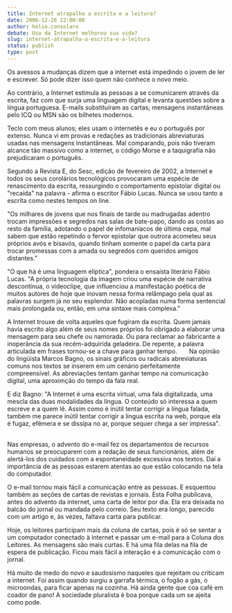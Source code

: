 ```yaml
---
title: Internet atrapalha a escrita e a leitura?
date: 2006-12-26 22:00:00
author: helio.consolaro
debate: Uso da Internet melhorou sua vida?
slug: internet-atrapalha-a-escrita-e-a-leitura
status: publish 
type: post
---
```


Os avessos a mudanças dizem que a internet está impedindo o jovem de ler e escrever. Só pode dizer isso quem não conhece o novo meio.   
  
Ao contrário, a Internet estimula as pessoas a se comunicarem através da escrita, faz com que surja uma linguagem digital e levanta questões sobre a língua portuguesa. E-mails substituíram as cartas; mensagens instantâneas pelo ICQ ou MSN são os bilhetes modernos.   
  

Teclo com meus alunos; eles usam o internetês e eu o português por extenso. Nunca vi em provas e redações as tradicionais abreviaturas usadas nas mensagens instantâneas. Mal comparando, pois não tiveram alcance tão massivo como a internet, o código Morse e a taquigrafia não prejudicaram o português.  
  

Segundo a Revista E, do Sesc, edição de fevereiro de 2002, a Internet e todos os seus corolários tecnológicos provocaram uma espécie de renascimento da escrita, ressurgindo o comportamento epistolar digital ou "recaída" na palavra - afirma o escritor Fábio Lucas. Nunca se usou tanto a escrita como nestes tempos on line.  
  

"Os milhares de jovens que nos finais de tarde ou madrugadas adentro trocam impressões e segredos nas salas de bate-papo, dando as costas ao resto da família, adotando o papel de infomaníacos de última cepa, mal sabem que estão repetindo o fervor epistolar que outrora acometeu seus próprios avós e bisavós, quando tinham somente o papel da carta para trocar promessas com a amada ou segredos com queridos amigos distantes."        
  
"O que há é uma linguagem elíptica", pondera o ensaísta literário Fábio Lucas. "A própria tecnologia da imagem criou uma espécie de narrativa descontínua, o videoclipe, que influenciou a manifestação poética de muitos autores de hoje que inovam nessa forma relâmpago pela qual as palavras surgem já no seu esplendor. Não acopladas numa forma sentencial mais prolongada ou, então, em uma sintaxe mais complexa."         
  
A Internet trouxe de volta aqueles que fugiram da escrita. Quem jamais havia escrito algo além de seus nomes próprios foi obrigado a elaborar uma mensagem para seu chefe ou namorada. Ou para reclamar ao fabricante a inoperância da sua recém-adquirida geladeira. De repente, a palavra articulada em frases tornou-se a chave para ganhar tempo.       Na opinião do lingüista Marcos Bagno, os sinais gráficos ou radicais abreviaturas comuns nos textos se inserem em um cenário perfeitamente compreensível. As abreviações tentam ganhar tempo na comunicação digital, uma aproximção do tempo da fala real.         
  
E diz Bagno: "A Internet é uma escrita virtual, uma fala digitalizada, uma mescla das duas modalidades da língua. O conteúdo só interessa a quem escreve e a quem lê. Assim como é inútil tentar corrigir a língua falada, também me parece inútil tentar corrigir a língua escrita na web, porque ela é fugaz, efêmera e se dissipa no ar, porque sequer chega a ser impressa".         
  
Nas empresas, o advento do e-mail fez os departamentos de recursos humanos se preocuparem com a redação de seus funcionários, além de alertá-los dos cuidados com a espontaneidade excessiva nos textos. Daí a importância de as pessoas estarem atentas ao que estão colocando na tela do computador.         
  
O e-mail tornou mais fácil a comunicação entre as pessoas. E esquentou também as seções de cartas de revistas e jornais. Esta Folha publicava, antes do advento da internet, uma carta de leitor por dia. Ela era deixada no balcão do jornal ou mandada pelo correio. Seu texto era longo, parecido com um artigo e, às vezes, faltava carta para publicar.        
  
Hoje, os leitores participam mais da coluna de cartas, pois é só se sentar a um computador conectado à internet e passar um e-mail para a Coluna dos Leitores. As mensagens são mais curtas. E há uma fila delas na fila de espera de publicação. Ficou mais fácil a interação e a comunicação com o jornal.        
  
Há muito de medo do novo e saudosismo naqueles que rejeitam ou criticam a internet. Foi assim quando surgiu a garrafa térmica, o fogão a gás, o microondas, para ficar apenas na cozinha. Há ainda gente que coa café em coador de pano! A sociedade pluralista é boa porque cada um se ajeita como pode.   
  
  

